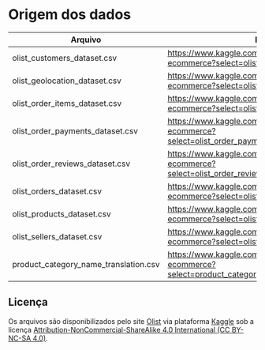 # Origem dos dados

Arquivo | Link
--------|-------
olist_customers_dataset.csv    |   https://www.kaggle.com/datasets/olistbr/brazilian-ecommerce?select=olist_customers_dataset.csv
olist_geolocation_dataset.csv    |   https://www.kaggle.com/datasets/olistbr/brazilian-ecommerce?select=olist_geolocation_dataset.csv
olist_order_items_dataset.csv    |   https://www.kaggle.com/datasets/olistbr/brazilian-ecommerce?select=olist_order_items_dataset.csv
olist_order_payments_dataset.csv    |   https://www.kaggle.com/datasets/olistbr/brazilian-ecommerce?select=olist_order_payments_dataset.csv
olist_order_reviews_dataset.csv    |   https://www.kaggle.com/datasets/olistbr/brazilian-ecommerce?select=olist_order_reviews_dataset.csv
olist_orders_dataset.csv    |   https://www.kaggle.com/datasets/olistbr/brazilian-ecommerce?select=olist_orders_dataset.csv 
olist_products_dataset.csv    |   https://www.kaggle.com/datasets/olistbr/brazilian-ecommerce?select=olist_products_dataset.csv
olist_sellers_dataset.csv    |   https://www.kaggle.com/datasets/olistbr/brazilian-ecommerce?select=olist_sellers_dataset.csv
product_category_name_translation.csv    |   https://www.kaggle.com/datasets/olistbr/brazilian-ecommerce?select=product_category_name_translation.csv

## Licença

Os arquivos são disponibilizados pelo site [Olist](https://olist.com/pt-br/) via plataforma [Kaggle](https://www.kaggle.com/datasets/olistbr/brazilian-ecommerce) sob a licença [Attribution-NonCommercial-ShareAlike 4.0 International (CC BY-NC-SA 4.0)](https://creativecommons.org/licenses/by-nc-sa/4.0/).